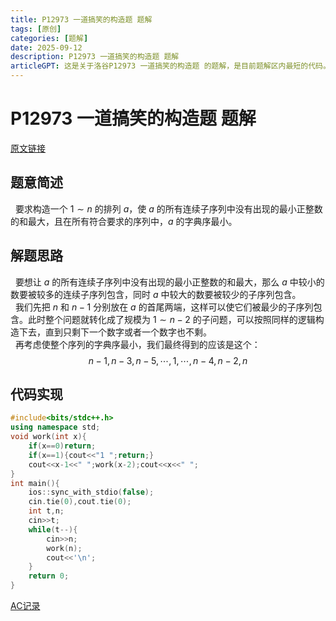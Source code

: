 ```yaml
---
title: P12973 一道搞笑的构造题 题解
tags: [原创]
categories: [题解]
date: 2025-09-12
description: P12973 一道搞笑的构造题 题解
articleGPT: 这是关于洛谷P12973 一道搞笑的构造题 的题解，是目前题解区内最短的代码。
---
```

# P12973 一道搞笑的构造题 题解
[原文链接](https://www.luogu.com.cn/article/opho96fc/edit)
## 题意简述
&nbsp;&nbsp;要求构造一个 $1 \sim n$ 的排列 $a$，使 $a$ 的所有连续子序列中没有出现的最小正整数的和最大，且在所有符合要求的序列中，$a$ 的字典序最小。
## 解题思路
&nbsp;&nbsp;要想让 $a$ 的所有连续子序列中没有出现的最小正整数的和最大，那么 $a$ 中较小的数要被较多的连续子序列包含，同时 $a$ 中较大的数要被较少的子序列包含。  
&nbsp;&nbsp;我们先把 $n$ 和 $n-1$ 分别放在 $a$ 的首尾两端，这样可以使它们被最少的子序列包含。此时整个问题就转化成了规模为 $1 \sim {n-2}$ 的子问题，可以按照同样的逻辑构造下去，直到只剩下一个数字或者一个数字也不剩。  
&nbsp;&nbsp;再考虑使整个序列的字典序最小，我们最终得到的应该是这个：
$${n-1},{n-3},{n-5},\cdots,1,\cdots,{n-4},{n-2},n$$
## 代码实现

```cpp
#include<bits/stdc++.h>
using namespace std;
void work(int x){
    if(x==0)return;
    if(x==1){cout<<"1 ";return;}
    cout<<x-1<<" ";work(x-2);cout<<x<<" ";
}
int main(){
    ios::sync_with_stdio(false);
    cin.tie(0),cout.tie(0);
    int t,n;
    cin>>t;
    while(t--){
        cin>>n;
        work(n);
        cout<<'\n';
    }
    return 0;
}
```
[AC记录](https://www.luogu.com.cn/record/225870119)
